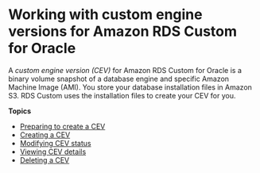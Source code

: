 # Working with custom engine versions for Amazon RDS Custom for Oracle<a name="custom-cev"></a>

A *custom engine version \(CEV\)* for Amazon RDS Custom for Oracle is a binary volume snapshot of a database engine and specific Amazon Machine Image \(AMI\)\. You store your database installation files in Amazon S3\. RDS Custom uses the installation files to create your CEV for you\.

**Topics**
+ [Preparing to create a CEV](custom-cev.preparing.md)
+ [Creating a CEV](custom-cev.create.md)
+ [Modifying CEV status](custom-cev.modify.md)
+ [Viewing CEV details](custom-cev.view.md)
+ [Deleting a CEV](custom-cev.delete.md)